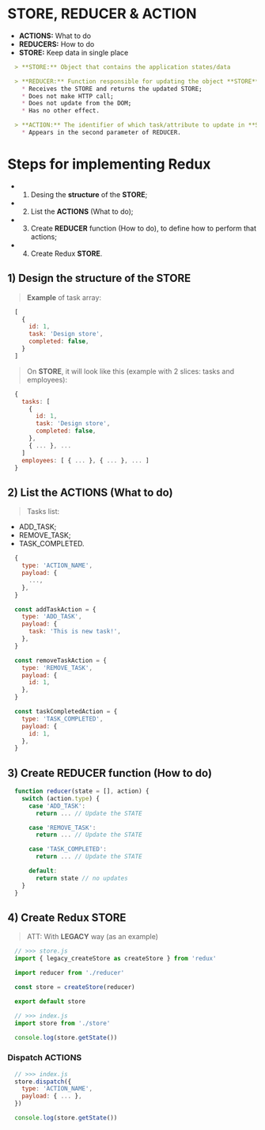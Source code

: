 # STORE, REDUCER & ACTION

* **ACTIONS:** What to do
* **REDUCERS:** How to do
* **STORE:** Keep data in single place

```md
  > **STORE:** Object that contains the application states/data

  > **REDUCER:** Function responsible for updating the object **STORE**:
    * Receives the STORE and returns the updated STORE;
    * Does not make HTTP call;
    * Does not update from the DOM;
    * Has no other effect.

  > **ACTION:** The identifier of which task/attribute to update in **STORE**:
    * Appears in the second parameter of REDUCER.
```

# Steps for implementing Redux

* 1) Desing the **structure** of the **STORE**;

* 2) List the **ACTIONS** (What to do);

* 3) Create **REDUCER** function (How to do), to define how to perform that actions;

* 4) Create Redux **STORE**.

## 1) Design the structure of the STORE

> **Example** of task array:

```jsx
  [
    {
      id: 1,
      task: 'Design store',
      completed: false,
    }
  ]
```

> On **STORE**, it will look like this (example with 2 slices: tasks and employees):

```jsx
  {
    tasks: [
      {
        id: 1,
        task: 'Design store',
        completed: false,
      },
      { ... }, ...
    ]
    employees: [ { ... }, { ... }, ... ]
  }
```

## 2) List the ACTIONS (What to do)

> Tasks list:

* ADD_TASK;
* REMOVE_TASK;
* TASK_COMPLETED.

```jsx
  {
    type: 'ACTION_NAME',
    payload: {
      ...,
    },
  }
```

```jsx
  const addTaskAction = {
    type: 'ADD_TASK',
    payload: {
      task: 'This is new task!',
    },
  }

  const removeTaskAction = {
    type: 'REMOVE_TASK',
    payload: {
      id: 1,
    },
  }

  const taskCompletedAction = {
    type: 'TASK_COMPLETED',
    payload: {
      id: 1,
    },
  }
```

## 3) Create REDUCER function (How to do)

```jsx
  function reducer(state = [], action) {
    switch (action.type) {
      case 'ADD_TASK':
        return ... // Update the STATE

      case 'REMOVE_TASK':
        return ... // Update the STATE

      case 'TASK_COMPLETED':
        return ... // Update the STATE

      default:
        return state // no updates
    }
  }
```

## 4) Create Redux STORE

> ATT: With **LEGACY** way (as an example)

```jsx
  // >>> store.js
  import { legacy_createStore as createStore } from 'redux'

  import reducer from './reducer'

  const store = createStore(reducer)

  export default store

  // >>> index.js
  import store from './store'

  console.log(store.getState())
```

### Dispatch ACTIONS

```jsx
  // >>> index.js
  store.dispatch({
    type: 'ACTION_NAME',
    payload: { ... },
  })

  console.log(store.getState())
```
